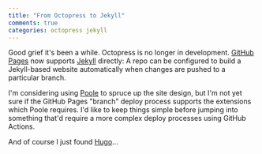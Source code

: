 ```yaml
---
title: "From Octopress to Jekyll"
comments: true
categories: octopress jekyll
---
```


Good grief it's been a while. Octopress is no longer in development. [GitHub Pages][1] now supports
[Jekyll][2] directly: A repo can be configured to build a Jekyll-based website automatically when
changes are pushed to a particular branch.

I'm considering using [Poole][3] to spruce up the site design, but I'm not yet sure if the GitHub
Pages "branch" deploy process supports the extensions which Poole requires. I'd like to keep things
simple before jumping into something that'd require a more complex deploy processes using GitHub
Actions.

And of course I just found [Hugo][4]...

[1]: https://pages.github.com/
[2]: https://docs.github.com/en/pages/setting-up-a-github-pages-site-with-jekyll
[3]: https://getpoole.com/
[4]: https://gohugo.io/
